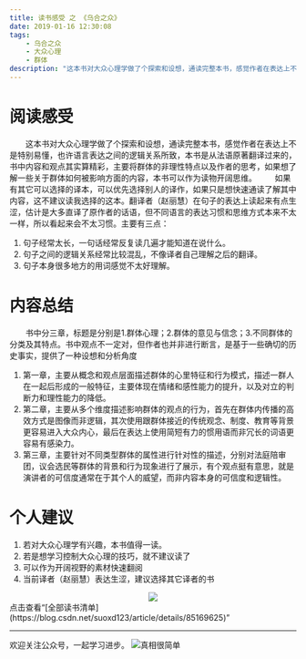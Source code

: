 ```yaml
---
title: 读书感受 之 《乌合之众》
date: 2019-01-16 12:30:08
tags: 
    - 乌合之众
    - 大众心理
    - 群体
description: "这本书对大众心理学做了个探索和设想，通读完整本书，感觉作者在表达上不是特别易懂，也许语言表达之间的逻辑关系所致，本书是从法语原著翻译过来的，书中内容和观点其实算精彩，主要将群体的非理性特点以及作者的思考，如果想了解一些关于群体如何被影响方面的内容，本书可以作为读物开阔思维。" 
---
```


# 阅读感受
&emsp;&emsp;这本书对大众心理学做了个探索和设想，通读完整本书，感觉作者在表达上不是特别易懂，也许语言表达之间的逻辑关系所致，本书是从法语原著翻译过来的，书中内容和观点其实算精彩，主要将群体的非理性特点以及作者的思考，如果想了解一些关于群体如何被影响方面的内容，本书可以作为读物开阔思维。
&emsp;&emsp;如果有其它可以选择的译本，可以优先选择别人的译作，如果只是想快速通读了解其中内容，这不建议读我选择的这本。翻译者（赵丽慧）在句子的表达上读起来有点生涩，估计是大多直译了原作者的话语，但不同语言的表达习惯和思维方式本来不太一样，所以看起来会不太习惯。主要有三点：
1. 句子经常太长，一句话经常反复读几遍才能知道在说什么。
2. 句子之间的逻辑关系经常比较混乱，不像译者自己理解之后的翻译。
3. 句子本身很多地方的用词感觉不太好理解。

# 内容总结
&emsp;&emsp;书中分三章，标题是分别是1.群体心理；2.群体的意见与信念；3.不同群体的分类及其特点。书中观点不一定对，但作者也并非进行断言，是基于一些确切的历史事实，提供了一种设想和分析角度
1. 第一章，主要从概念和观点层面描述群体的心里特征和行为模式，描述一群人在一起后形成的一般特征，主要体现在情绪和感性能力的提升，以及对立的判断力和理性能力的降低。
2. 第二章，主要从多个维度描述影响群体的观点的行为，首先在群体内传播的高效方式是图像而非逻辑，其次使用跟群体接近的传统观念、制度、教育等背景更容易进入大众内心，最后在表达上使用简短有力的惯用语而非冗长的词语更容易有感染力。
3. 第三章，主要针对不同类型群体的属性进行针对性的描述，分别对法庭陪审团，议会选民等群体的背景和行为现象进行了展示，有个观点挺有意思，就是演讲者的可信度通常在于其个人的威望，而非内容本身的可信度和逻辑性。

# 个人建议
1. 若对大众心理学有兴趣，本书值得一读。
2. 若是想学习控制大众心理的技巧，就不建议读了
3. 可以作为开阔视野的素材快速翻阅
4. 当前译者（赵丽慧）表达生涩，建议选择其它译者的书


<center>
<img src = https://img-blog.csdnimg.cn/2019011421325665.png,width=100,height=130 /> 
</center>
点击查看“[全部读书清单](https://blog.csdn.net/suoxd123/article/details/85169625)​​​​​​​”


***
欢迎关注公众号，一起学习进步。
![真相很简单](https://img-blog.csdnimg.cn/2018121120212038.jpg)